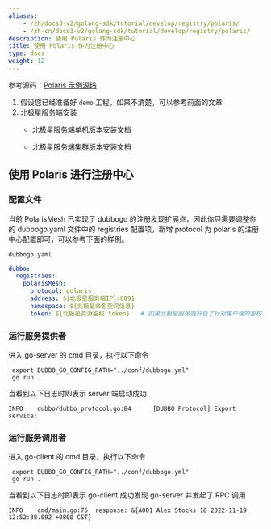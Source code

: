 ```yaml
---
aliases:
    - /zh/docs3-v2/golang-sdk/tutorial/develop/registry/polaris/
    - /zh-cn/docs3-v2/golang-sdk/tutorial/develop/registry/polaris/
description: 使用 Polaris 作为注册中心
title: 使用 Polaris 作为注册中心
type: docs
weight: 12
---
```


参考源码：[Polaris 示例源码](https://github.com/apache/dubbo-go-samples/tree/master/polaris/registry)

1. 假设您已经准备好 `demo` 工程，如果不清楚，可以参考前面的文章
2. 北极星服务端安装
   * [北极星服务端单机版本安装文档](https://polarismesh.cn/docs/%E4%BD%BF%E7%94%A8%E6%8C%87%E5%8D%97/%E6%9C%8D%E5%8A%A1%E7%AB%AF%E5%AE%89%E8%A3%85/%E5%8D%95%E6%9C%BA%E7%89%88%E5%AE%89%E8%A3%85/)

   * [北极星服务端集群版本安装文档](https://polarismesh.cn/docs/%E4%BD%BF%E7%94%A8%E6%8C%87%E5%8D%97/%E6%9C%8D%E5%8A%A1%E7%AB%AF%E5%AE%89%E8%A3%85/%E9%9B%86%E7%BE%A4%E7%89%88%E5%AE%89%E8%A3%85/)

## 使用 Polaris 进行注册中心

### 配置文件

当前 PolarisMesh 已实现了 dubbogo 的注册发现扩展点，因此你只需要调整你的 dubbogo.yaml 文件中的 registries 配置项，新增 protocol 为 polaris 的注册中心配置即可，可以参考下面的样例。

`dubbogo.yaml`
```yaml
dubbo:
  registries:
    polarisMesh:
      protocol: polaris 
      address: ${北极星服务端IP}:8091
      namespace: ${北极星命名空间信息}
      token: ${北极星资源鉴权 token}   # 如果北极星服务端开启了针对客户端的鉴权，则需要配置该参数
```

### 运行服务提供者

进入 go-server 的 cmd 目录，执行以下命令

```
 export DUBBO_GO_CONFIG_PATH="../conf/dubbogo.yml"
 go run .
```

当看到以下日志时即表示 server 端启动成功

```log
INFO    dubbo/dubbo_protocol.go:84      [DUBBO Protocol] Export service: 
```


### 运行服务调用者

进入 go-client 的 cmd 目录，执行以下命令

```
 export DUBBO_GO_CONFIG_PATH="../conf/dubbogo.yml"
 go run .
```

当看到以下日志时即表示 go-client 成功发现 go-server 并发起了 RPC 调用

```log
INFO    cmd/main.go:75  response: &{A001 Alex Stocks 18 2022-11-19 12:52:38.092 +0800 CST}
```
